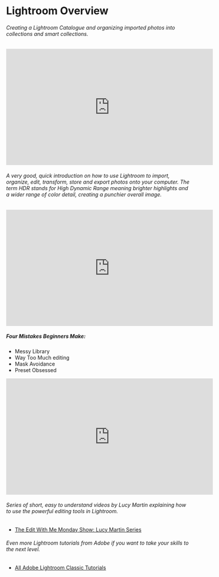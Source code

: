    # Lightroom Overview

###### Creating a Lightroom Catalogue and organizing imported photos into collections and smart collections.

<iframe width="560" height="315" src="https://www.youtube.com/embed/hdernV3UHzY" frameborder="0" allow="accelerometer; autoplay; encrypted-media; gyroscope; picture-in-picture" allowfullscreen></iframe>

###### A very good, quick introduction on how to use Lightroom to import, organize, edit, transform, store and export photos onto your computer. The term HDR stands for High Dynamic Range meaning brighter highlights and a wider range of color detail, creating a punchier overall image.

<iframe width="560" height="315" src="https://www.youtube.com/embed/bN2jqsJgbBs" frameborder="0" allow="accelerometer; autoplay; encrypted-media; gyroscope; picture-in-picture" allowfullscreen></iframe>

##### Four Mistakes Beginners Make:

* Messy Library
* Way Too Much editing
* Mask Avoidance
* Preset Obsessed

<iframe width="560" height="315" src="https://www.youtube.com/embed/MIvh95LSqG0" frameborder="0" allow="accelerometer; autoplay; encrypted-media; gyroscope; picture-in-picture" allowfullscreen></iframe>

###### Series of short, easy to understand videos by Lucy Martin explaining how to use the powerful editing tools in Lightroom.

* [The Edit With Me Monday Show: Lucy Martin Series](https://www.youtube.com/results?search_query=edit+with+me+monday)

###### Even more Lightroom tutorials from Adobe  if you want to take your skills to the next level.

* [All Adobe Lightroom Classic Tutorials](https://helpx.adobe.com/lightroom-classic/view-all-tutorials.html)
